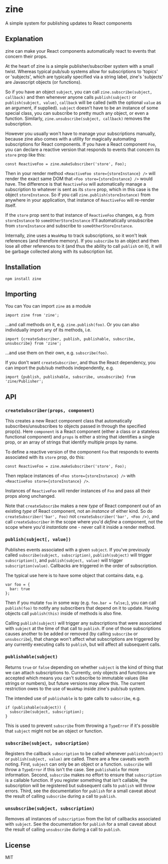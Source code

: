 # zine

A simple system for publishing updates to React components

## Explanation

zine can make your React components automatically react to events that concern their props.

At the heart of zine is a simple publisher/subscriber system with a small twist. Whereas typical pub/sub systems allow for subscriptions to 'topics' or 'subjects', which are typically specified via a string label, zine's 'subjects' are Javascript objects (or functions).

So if you have an object `subject`, you can call `zine.subscribe(subject, callback)` and then whenever anyone calls `publish(subject)` or `publish(subject, value)`, `callback` will be called (with the optional `value` as an argument, if supplied). `subject` doesn't have to be an instance of some special class, you can subscribe to pretty much any object, or even a function. Similarly, `zine.unsubscribe(subject, callback)` removes the subscription.

However you usually won't have to manage your subscriptions manually, because zine also comes with a utility for magically automating subscriptions for React components. If you have a React component `Foo`, you can declare a reactive version that responds to events that concern its `store` prop like this:
```
const ReactiveFoo = zine.makeSubscriber('store', Foo);
```
Then in your render method `<ReactiveFoo store={storeInstance} />` will render the exact same DOM that `<Foo store={storeInstance} />` would have. The difference is that `ReactiveFoo` will automatically manage a subscription to whatever is sent as its `store` prop, which in this case is the object `storeInstance`. So if you call `zine.publish(storeInstance)` from anywhere in your application, that instance of `ReactiveFoo` will re-render itself.

If the `store` prop sent to that instance of `ReactiveFoo` changes, e.g. from `storeInstance` to `someOtherStoreInstance` it'll automatically unsubscribe from `storeInstance` and subscribe to `someOtherStoreInstance`.

Internally, zine uses a `WeakMap` to track subscriptions, so it won't leak references (and therefore memory). If you `subscribe` to an object and then lose all other references to it (and thus the ability to call `publish` on it), it will be garbage collected along with its subscription list.

## Installation

```
npm install zine
```

## Importing

You can You can import `zine` as a module
```
import zine from 'zine';
```
...and call methods on it, e.g. `zine.publish(foo)`. Or you can also individually import any of its methods, i.e.
```
import {createSubscriber, publish, publishable, subscribe, unsubscribe} from 'zine';
```
...and use them on their own, e.g. `subscribe(foo)`.

If you don't want `createSubscriber`, and thus the React dependency, you can import the pub/sub methods independently, e.g.
```
import {publish, publishable, subscribe, unsubscribe} from 'zine/Publisher';
```

## API

### `createSubscriber(props, component)`

This creates a new React component class that automatically subscribes/unsubscribes to objects passed in through the specified prop(s).
Here `component` is a React component (either a class or a stateless functional component) and `props` is either a string that identifies a single prop, or an array of strings that identify multiple props by name.

To define a reactive version of the component `Foo` that responds to events associated with its `store` prop, do this:
```
const ReactiveFoo = zine.makeSubscriber('store', Foo);
```
Then replace instances of `<Foo store={storeInstance} />` with `<ReactiveFoo store={storeInstance} />`.

Instances of `ReactiveFoo` will render instances of `Foo` and pass all their props along unchanged.

Note that `createSubscribe` makes a new *type* of React component out of an existing *type* of React component, not an *instance* of either kind. So do `createSubscriber('bar', Foo)` not `createSubscriber('bar', <Foo />)`, and call `createSubscriber` in the scope where you'd *define* a component, not the scope where you'd *instantiate* one - never call it inside a render method.

### `publish(subject[, value])`

Publishes events associated with a given `subject`. If you've previously called `subscribe(subject, subscription)`, `publish(subject)` will trigger `subscription()`, and `publish(subject, value)` will trigger `subscription(value)`. Callbacks are triggered in the order of subscription.

The typical use here is to have some object that contains data, e.g.
```
var foo = {
  bar: true
};
```
Then if you mutate `foo` in some way (e.g. `foo.bar = false;`), you can call `publish(foo)` to notify any subscribers that depend on it to update. Having objects call `publish(this)` inside of methods is also fine.

Calling `publish(subject)` will trigger any subscriptions that were associated with `subject` at the time of that call to `publish`. If one of those subscriptions causes another to be added or removed (by calling `subscribe` or `unsubscribe`), that change won't affect what subscriptions are triggered by any currently executing calls to `publish`, but will affect all subsequent calls.

### `publishable(subject)`

Returns `true` or `false` depending on whether `subject` is the kind of thing that we can attach subscriptions to. Currently, only objects and functions are accepted which means you can't subscribe to immutable values (like strings or numbers), but future versions may allow this. The current restriction owes to the use of `WeakMap` inside zine's pub/sub system.

The intended use of `publishable` is to gate calls to `subscribe`, e.g.
```
if (publishable(subject)) {
  subscribe(subject, subscription);
}
```
This is used to prevent `subscribe` from throwing a `TypeError` if it's possible that `subject` might not be an object or function.

### `subscribe(subject, subscription)`

Registers the callback `subscription` to be called whenever `publish(subject)` or `publish(subject, value)` are called.
There are a few caveats worth noting. First, `subject` can only be an object or a function. `subscribe` will throw a `TypeError` if this isn't the case. See `publishable` for more information. Second, `subscribe` makes no effort to ensure that `subscription` is a callable function. If you register something that isn't callable, the subscription will be registered but subsequent calls to `publish` will throw errors. Third, see the documentation for `publish` for a small caveat about the result of calling `subscribe` during a call to `publish`.

### `unsubscribe(subject, subscription)`

Removes all instances of `subscription` from the list of callbacks associated with `subject`. See the documentation for `publish` for a small caveat about the result of calling `unsubscribe` during a call to `publish`.

## License

MIT

